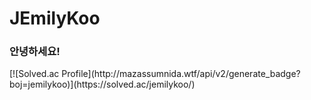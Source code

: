 # JEmilyKoo

<h3> 안녕하세요! </h3>
[![Solved.ac Profile](http://mazassumnida.wtf/api/v2/generate_badge?boj=jemilykoo)](https://solved.ac/jemilykoo/)
